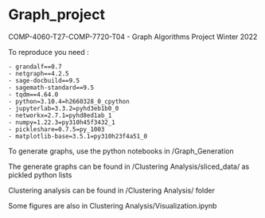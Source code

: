 # Graph_project


COMP-4060-T27-COMP-7720-T04 - Graph Algorithms Project Winter 2022

To reproduce you need :

    - grandalf==0.7
    - netgraph==4.2.5
    - sage-docbuild==9.5
    - sagemath-standard==9.5
    - tqdm==4.64.0
    - python=3.10.4=h2660328_0_cpython
    - jupyterlab=3.3.2=pyhd3eb1b0_0
    - networkx=2.7.1=pyhd8ed1ab_1
    - numpy=1.22.3=py310h45f3432_1
    - pickleshare=0.7.5=py_1003
    - matplotlib-base=3.5.1=py310h23f4a51_0
    
    
    
 To generate graphs, use the python notebooks in /Graph_Generation 
 
 The generate graphs can be found in /Clustering Analysis/sliced_data/ as pickled python lists
 
 Clustering analysis can be found in /Clustering Analysis/ folder
 
 Some figures are also in Clustering Analysis/Visualization.ipynb
